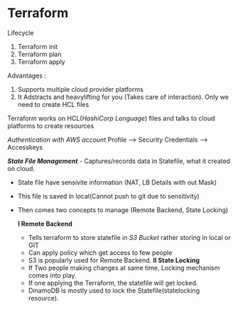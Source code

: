 # Terraform 
  Lifecycle
  1. Terraform init
  2. Terraform plan
  3. Terraform apply

Advantages :
1. Supports multiple cloud provider platforms 
2. It Adstracts and heavylifting for you (Takes care of interaction). Only we need to create HCL files

Terraform works on HCL(_HashiCorp Language_) files and talks to cloud platforms to create resources

*Authentication with AWS account*
Profile --> Security Credentials --> Accesskeys

_**State File Management**_ - Captures/records data in Statefile, what it created on cloud.
* State file have sensivite information (NAT, LB Details with out Mask)
* This file is saved in local(Cannot push to git due to sensitivity)
* Then comes two concepts to manage (Remote Backend, State Locking)

  **I Remote Backend**
    * Tells terraform to store statefile in _S3 Bucket_ rather storing in local or GIT
    * Can apply policy which get access to few people
    * S3 is popularly used for Remote Backend.
  **II State Locking**
    * If Two people making changes at same time, Locking mechanism comes into play.
    * If one applying the Terraform, the statefile will get locked.
    * DinamoDB is mostly used to lock the Statefile(statelocking resource).
  
  
